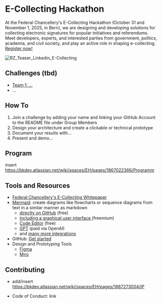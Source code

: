 # E-Collecting Hackathon
At the Federal Chancellery's E-Collecting Hackathon (October 31 and November 1, 2025, in Bern), we are designing and developing solutions for collecting electronic signatures for popular initiatives and referendums. Meet developers, experts, and interested parties from government, politics, academia, and civil society, and play an active role in shaping e-collecting. [Register now!](https://findmind.ch/c/hackathon-registration)

![RZ_Teaser_Linkedin_E-Collecting](https://github.com/user-attachments/assets/ffa93f97-0f16-4abb-80ea-1d5dff9d4eba)

## Challenges (tbd)

- [Team 1: ...](https://github.com/swiss/e-collecting-hackathon-team1/)
- ...

## How To

1. Join a challenge by adding your name and linking your GitHub Account to the README file under Group Members
2. Design your architecture and create a clickable or technical prototype
3. Document your results with...
4. Present and demo...


## Program

insert https://bkdev.atlassian.net/wiki/spaces/EH/pages/1867022366/Programm

## Tools and Resources

- [Federal Chancellery's E-Collecting Whitepaper](https://www.bk.admin.ch/dam/bk/de/dokumente/pore/E-Collecting/hackathon2025/E-Collecting%20Hackathon%20Whitepaper%20DE%20V0.1.pdf.download.pdf/E-Collecting%20Hackathon%20Whitepaper%20DE%20V0.1.pdf)
- [Mermaid](https://mermaid.js.org/ ): create diagrams like flowcharts or sequence diagrams from text in a similar manner as markdown 
	-  [directly on GitHub](https://github.blog/developer-skills/github/include-diagrams-markdown-files-mermaid/) (free)
  -  [including a graphical user interface ](https://www.mermaidchart.com) (freemium)
  -  [Code Editor](https://mermaid.live/) (free)
  -  [GPT](https://chatgpt.com/g/g-684cc36f30208191b21383b88650a45d-mermaid-chart-diagrams-and-charts) (paid via OpenAI)
  -  and [many more integrations](https://mermaid.js.org/ecosystem/integrations-community.html)
- GitHub: [Get started](https://docs.github.com/en/get-started/start-your-journey/hello-world)
- Design and Prototyping Tools
	- [Figma](https://www.figma.com/)
 	- [Miro](https://miro.com/)







## Contributing

- add/insert https://bkdev.atlassian.net/wiki/spaces/EH/pages/1887273004/IP

- Code of Conduct: link
